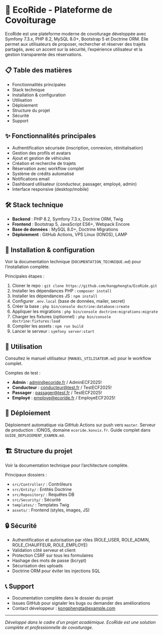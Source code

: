 
# 🚗 EcoRide - Plateforme de Covoiturage

EcoRide est une plateforme moderne de covoiturage développée avec Symfony 7.3.x, PHP 8.2, MySQL 8.0+, Bootstrap 5 et Doctrine ORM. Elle permet aux utilisateurs de proposer, rechercher et réserver des trajets partagés, avec un accent sur la sécurité, l’expérience utilisateur et la gestion transparente des réservations.


## 📋 Table des matières

- Fonctionnalités principales
- Stack technique
- Installation & configuration
- Utilisation
- Déploiement
- Structure du projet
- Sécurité
- Support


## ✨ Fonctionnalités principales

- Authentification sécurisée (inscription, connexion, réinitialisation)
- Gestion des profils et avatars
- Ajout et gestion de véhicules
- Création et recherche de trajets
- Réservation avec workflow complet
- Système de crédits automatisé
- Notifications email
- Dashboard utilisateur (conducteur, passager, employé, admin)
- Interface responsive (desktop/mobile)


## 🛠️ Stack technique

- **Backend** : PHP 8.2, Symfony 7.3.x, Doctrine ORM, Twig
- **Frontend** : Bootstrap 5, JavaScript ES6+, Webpack Encore
- **Base de données** : MySQL 8.0+, Doctrine Migrations
- **Déploiement** : GitHub Actions, VPS Linux (IONOS), LAMP


## 🚀 Installation & configuration

Voir la documentation technique (`DOCUMENTATION_TECHNIQUE.md`) pour l’installation complète.

Principales étapes :
1. Cloner le repo : `git clone https://github.com/kongphengta/EcoRide.git`
2. Installer les dépendances PHP : `composer install`
3. Installer les dépendances JS : `npm install`
4. Configurer `.env.local` (base de données, mailer, secret)
5. Créer la base : `php bin/console doctrine:database:create`
6. Appliquer les migrations : `php bin/console doctrine:migrations:migrate`
7. Charger les fixtures (optionnel) : `php bin/console doctrine:fixtures:load`
8. Compiler les assets : `npm run build`
9. Lancer le serveur : `symfony server:start`


## 🎯 Utilisation

Consultez le manuel utilisateur (`MANUEL_UTILISATEUR.md`) pour le workflow complet.

Comptes de test :
- **Admin** : admin@ecoride.fr / AdminECF2025!
- **Conducteur** : conducteur@test.fr / TestECF2025!
- **Passager** : passager@test.fr / TestECF2025!
- **Employé** : employe@ecoride.fr / EmployeECF2025!


## 🚀 Déploiement

Déploiement automatique via GitHub Actions sur push vers `master`.
Serveur de production : IONOS, domaine `ecoride.konvix.fr`.
Guide complet dans `GUIDE_DEPLOIEMENT_EXAMEN.md`.


## 🏗️ Structure du projet

Voir la documentation technique pour l’architecture complète.

Principaux dossiers :
- `src/Controller/` : Contrôleurs
- `src/Entity/` : Entités Doctrine
- `src/Repository/` : Requêtes DB
- `src/Security/` : Sécurité
- `templates/` : Templates Twig
- `assets/` : Frontend (styles, images, JS)


## 🔒 Sécurité

- Authentification et autorisation par rôles (ROLE_USER, ROLE_ADMIN, ROLE_CHAUFFEUR, ROLE_EMPLOYE)
- Validation côté serveur et client
- Protection CSRF sur tous les formulaires
- Hashage des mots de passe (bcrypt)
- Sécurisation des uploads
- Doctrine ORM pour éviter les injections SQL


## 📞 Support

- Documentation complète dans le dossier du projet
- Issues GitHub pour signaler les bugs ou demander des améliorations
- Contact développeur : kongphengta@example.com


---

_Développé dans le cadre d’un projet académique. EcoRide est une solution complète et professionnelle de covoiturage._

